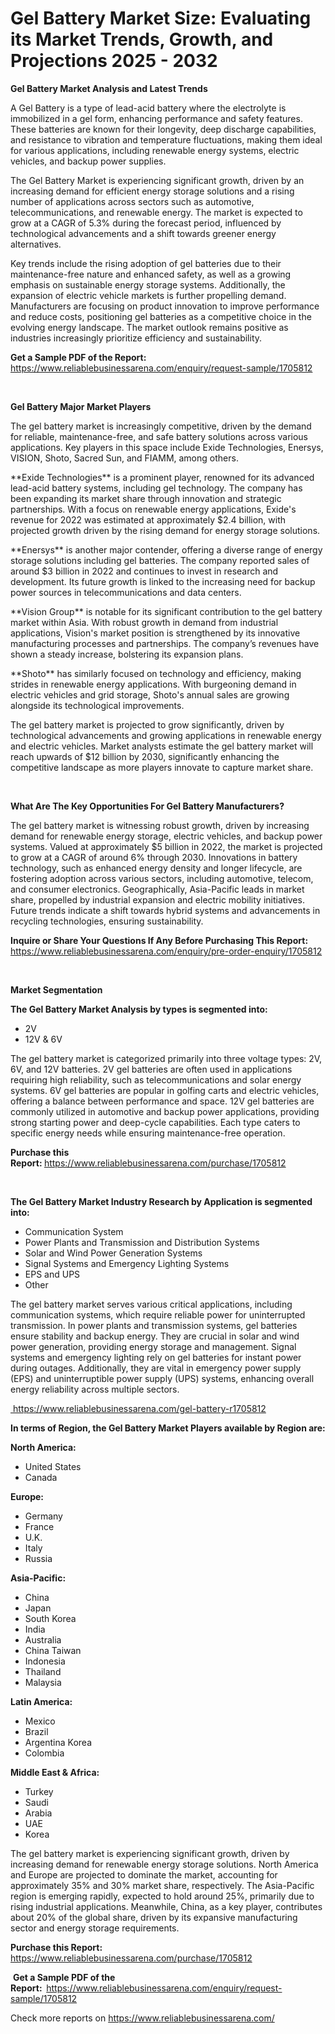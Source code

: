 <p><h1>Gel Battery Market Size: Evaluating its Market Trends, Growth, and Projections 2025 - 2032</h1></p><p><strong>Gel Battery Market Analysis and Latest Trends</strong></p>
<p><p>A Gel Battery is a type of lead-acid battery where the electrolyte is immobilized in a gel form, enhancing performance and safety features. These batteries are known for their longevity, deep discharge capabilities, and resistance to vibration and temperature fluctuations, making them ideal for various applications, including renewable energy systems, electric vehicles, and backup power supplies.</p><p>The Gel Battery Market is experiencing significant growth, driven by an increasing demand for efficient energy storage solutions and a rising number of applications across sectors such as automotive, telecommunications, and renewable energy. The market is expected to grow at a CAGR of 5.3% during the forecast period, influenced by technological advancements and a shift towards greener energy alternatives. </p><p>Key trends include the rising adoption of gel batteries due to their maintenance-free nature and enhanced safety, as well as a growing emphasis on sustainable energy storage systems. Additionally, the expansion of electric vehicle markets is further propelling demand. Manufacturers are focusing on product innovation to improve performance and reduce costs, positioning gel batteries as a competitive choice in the evolving energy landscape. The market outlook remains positive as industries increasingly prioritize efficiency and sustainability.</p></p>
<p><strong>Get a Sample PDF of the Report:&nbsp;</strong> <a href="https://www.reliablebusinessarena.com/enquiry/request-sample/1705812?utm_campaign=1841&utm_medium=2&utm_source=Github&utm_content=ia&utm_term=10012025&utm_id=gel-battery">https://www.reliablebusinessarena.com/enquiry/request-sample/1705812</a></p>
<p>&nbsp;</p>
<p><strong>Gel Battery Major Market Players</strong></p>
<p><p>The gel battery market is increasingly competitive, driven by the demand for reliable, maintenance-free, and safe battery solutions across various applications. Key players in this space include Exide Technologies, Enersys, VISION, Shoto, Sacred Sun, and FIAMM, among others.</p><p>**Exide Technologies** is a prominent player, renowned for its advanced lead-acid battery systems, including gel technology. The company has been expanding its market share through innovation and strategic partnerships. With a focus on renewable energy applications, Exide's revenue for 2022 was estimated at approximately $2.4 billion, with projected growth driven by the rising demand for energy storage solutions.</p><p>**Enersys** is another major contender, offering a diverse range of energy storage solutions including gel batteries. The company reported sales of around $3 billion in 2022 and continues to invest in research and development. Its future growth is linked to the increasing need for backup power sources in telecommunications and data centers.</p><p>**Vision Group** is notable for its significant contribution to the gel battery market within Asia. With robust growth in demand from industrial applications, Vision's market position is strengthened by its innovative manufacturing processes and partnerships. The company’s revenues have shown a steady increase, bolstering its expansion plans.</p><p>**Shoto** has similarly focused on technology and efficiency, making strides in renewable energy applications. With burgeoning demand in electric vehicles and grid storage, Shoto's annual sales are growing alongside its technological improvements.</p><p>The gel battery market is projected to grow significantly, driven by technological advancements and growing applications in renewable energy and electric vehicles. Market analysts estimate the gel battery market will reach upwards of $12 billion by 2030, significantly enhancing the competitive landscape as more players innovate to capture market share.</p></p>
<p>&nbsp;</p>
<p><strong>What Are The Key Opportunities For Gel Battery Manufacturers?</strong></p>
<p><p>The gel battery market is witnessing robust growth, driven by increasing demand for renewable energy storage, electric vehicles, and backup power systems. Valued at approximately $5 billion in 2022, the market is projected to grow at a CAGR of around 6% through 2030. Innovations in battery technology, such as enhanced energy density and longer lifecycle, are fostering adoption across various sectors, including automotive, telecom, and consumer electronics. Geographically, Asia-Pacific leads in market share, propelled by industrial expansion and electric mobility initiatives. Future trends indicate a shift towards hybrid systems and advancements in recycling technologies, ensuring sustainability.</p></p>
<p><strong>Inquire or Share Your Questions If Any Before Purchasing This Report:</strong> <a href="https://www.reliablebusinessarena.com/enquiry/pre-order-enquiry/1705812?utm_campaign=1841&utm_medium=2&utm_source=Github&utm_content=ia&utm_term=10012025&utm_id=gel-battery">https://www.reliablebusinessarena.com/enquiry/pre-order-enquiry/1705812</a></p>
<p>&nbsp;</p>
<p><strong>Market Segmentation</strong></p>
<p><strong>The Gel Battery Market Analysis by types is segmented into:</strong></p>
<p><ul><li>2V</li><li>12V & 6V</li></ul></p>
<p><p>The gel battery market is categorized primarily into three voltage types: 2V, 6V, and 12V batteries. 2V gel batteries are often used in applications requiring high reliability, such as telecommunications and solar energy systems. 6V gel batteries are popular in golfing carts and electric vehicles, offering a balance between performance and space. 12V gel batteries are commonly utilized in automotive and backup power applications, providing strong starting power and deep-cycle capabilities. Each type caters to specific energy needs while ensuring maintenance-free operation.</p></p>
<p><strong>Purchase this Report:&nbsp;</strong><a href="https://www.reliablebusinessarena.com/purchase/1705812?utm_campaign=1841&utm_medium=2&utm_source=Github&utm_content=ia&utm_term=10012025&utm_id=gel-battery">https://www.reliablebusinessarena.com/purchase/1705812</a></p>
<p>&nbsp;</p>
<p><strong>The Gel Battery Market Industry Research by Application is segmented into:</strong></p>
<p><ul><li>Communication System</li><li>Power Plants and Transmission and Distribution Systems</li><li>Solar and Wind Power Generation Systems</li><li>Signal Systems and Emergency Lighting Systems</li><li>EPS and UPS</li><li>Other</li></ul></p>
<p><p>The gel battery market serves various critical applications, including communication systems, which require reliable power for uninterrupted transmission. In power plants and transmission systems, gel batteries ensure stability and backup energy. They are crucial in solar and wind power generation, providing energy storage and management. Signal systems and emergency lighting rely on gel batteries for instant power during outages. Additionally, they are vital in emergency power supply (EPS) and uninterruptible power supply (UPS) systems, enhancing overall energy reliability across multiple sectors.</p></p>
<p><a href="https://www.reliablebusinessarena.com/gel-battery-r1705812?utm_campaign=1841&utm_medium=2&utm_source=Github&utm_content=ia&utm_term=10012025&utm_id=gel-battery">&nbsp;https://www.reliablebusinessarena.com/gel-battery-r1705812</a></p>
<p><strong>In terms of Region, the Gel Battery Market Players available by Region are:</strong></p>
<p>
    <p> <strong> North America: </strong>
        <ul>
            <li>United States</li>
            <li>Canada</li>
        </ul>
        </p> 
    <p> <strong> Europe: </strong>
        <ul>
            <li>Germany</li>
            <li>France</li>
            <li>U.K.</li>
            <li>Italy</li>
            <li>Russia</li>
        </ul>
        </p> 
    <p> <strong> Asia-Pacific: </strong>
        <ul>
            <li>China</li>
            <li>Japan</li>
            <li>South Korea</li>
            <li>India</li>
            <li>Australia</li>
            <li>China Taiwan</li>
            <li>Indonesia</li>
            <li>Thailand</li>
            <li>Malaysia</li>
        </ul>
        </p> 
    <p> <strong> Latin America: </strong>
        <ul>
            <li>Mexico</li>
            <li>Brazil</li>
            <li>Argentina Korea</li>
            <li>Colombia</li>
        </ul>
        </p> 
    <p> <strong> Middle East & Africa: </strong>
        <ul>
            <li>Turkey</li>
            <li>Saudi</li>
            <li>Arabia</li>
            <li>UAE</li>
            <li>Korea</li>
        </ul>
    </p>
    </p>
<p><p>The gel battery market is experiencing significant growth, driven by increasing demand for renewable energy storage solutions. North America and Europe are projected to dominate the market, accounting for approximately 35% and 30% market share, respectively. The Asia-Pacific region is emerging rapidly, expected to hold around 25%, primarily due to rising industrial applications. Meanwhile, China, as a key player, contributes about 20% of the global share, driven by its expansive manufacturing sector and energy storage requirements.</p></p>
<p><strong>Purchase this Report: </strong><a href="https://www.reliablebusinessarena.com/purchase/1705812?utm_campaign=1841&utm_medium=2&utm_source=Github&utm_content=ia&utm_term=10012025&utm_id=gel-battery">https://www.reliablebusinessarena.com/purchase/1705812</a></p>
<p>&nbsp;<strong>Get a Sample PDF of the Report:&nbsp;&nbsp;</strong><a href="https://www.reliablebusinessarena.com/enquiry/request-sample/1705812?utm_campaign=1841&utm_medium=2&utm_source=Github&utm_content=ia&utm_term=10012025&utm_id=gel-battery">https://www.reliablebusinessarena.com/enquiry/request-sample/1705812</a></p>
<p><strong></strong></p>
<p>Check more reports on <a href="https://www.reliablebusinessarena.com/?utm_campaign=1841&utm_medium=2&utm_source=Github&utm_content=ia&utm_term=10012025&utm_id=gel-battery">https://www.reliablebusinessarena.com/</a></p>